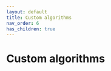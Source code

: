 ```yaml
---
layout: default
title: Custom algorithms
nav_order: 6
has_children: true
---
```


# Custom algorithms
